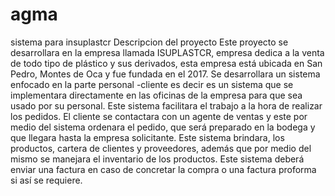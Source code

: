 # agma
sistema para insuplastcr
Descripcion del proyecto  Este proyecto se desarrollara en la empresa llamada ISUPLASTCR, empresa dedica a la venta de todo tipo de plástico y sus derivados, esta empresa está ubicada en San Pedro, Montes de Oca y fue fundada en el 2017. Se desarrollara un sistema enfocado en la parte personal -cliente es decir es un sistema que se implementara directamente en las oficinas de la empresa para que sea usado por su personal. Este sistema facilitara el trabajo a la hora de realizar los pedidos. El cliente se contactara con un agente de ventas y este por medio del sistema ordenara el pedido, que será preparado en la bodega y que llegara hasta la empresa solicitante. Este sistema brindara, los productos, cartera de clientes y proveedores, además que por medio del mismo se manejara el inventario de los productos.  Este sistema deberá enviar una factura en caso de concretar la compra o una factura proforma si así se requiere. 
